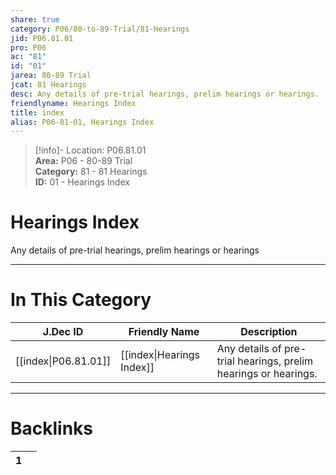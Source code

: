 ```yaml
---  
share: true  
category: P06/80-to-89-Trial/81-Hearings  
jid: P06.81.01  
pro: P06  
ac: "81"  
id: "01"  
jarea: 80-89 Trial  
jcat: 81 Hearings  
desc: Any details of pre-trial hearings, prelim hearings or hearings.  
friendlyname: Hearings Index  
title: index  
alias: P06-81-01, Hearings Index  
---  
```

  
>[!info]- Location: P06.81.01  
>**Area:** P06 - 80-89 Trial  
>**Category:** 81 - 81 Hearings  
>**ID:** 01 - Hearings Index  
  
# Hearings Index  
  
Any details of pre-trial hearings, prelim hearings or hearings  
   
  
  
---  
# In This Category  
  
| J.Dec ID                                                                            | Friendly Name                                                                            | Description                                                     |  
| ----------------------------------------------------------------------------------- | ---------------------------------------------------------------------------------------- | --------------------------------------------------------------- |  
| [[index\|P06.81.01]] | [[index\|Hearings Index]] | Any details of pre-trial hearings, prelim hearings or hearings. |  
  
  
---  
# Backlinks  
<div><table class="dataview table-view-table"><thead class="table-view-thead"><tr class="table-view-tr-header"><th class="table-view-th"><span></span><span class="dataview small-text">1</span></th><th class="table-view-th"><span></span></th></tr></thead><tbody class="table-view-tbody"></tbody></table></div>